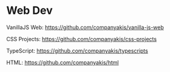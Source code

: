 # Web Dev 

VanillaJS Web:
https://github.com/companyakis/vanilla-js-web

CSS Projects:
https://github.com/companyakis/css-projects

TypeScript:
https://github.com/companyakis/typescripts

HTML:
https://github.com/companyakis/html
